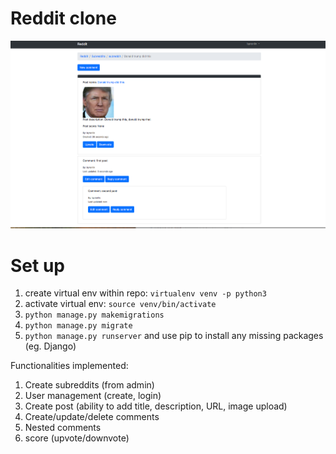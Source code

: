 # Reddit clone

![Homepage](static/img/screenshot.png)

# Set up
1. create virtual env within repo: `virtualenv venv -p python3`
2. activate virtual env: `source venv/bin/activate`
3. `python manage.py makemigrations`
4. `python manage.py migrate`
5. `python manage.py runserver` and use pip to install any missing packages (eg. Django)

Functionalities implemented:
1. Create subreddits (from admin)
2. User management (create, login)
3. Create post (ability to add title, description, URL, image upload)
4. Create/update/delete comments
5. Nested comments
6. score (upvote/downvote)
